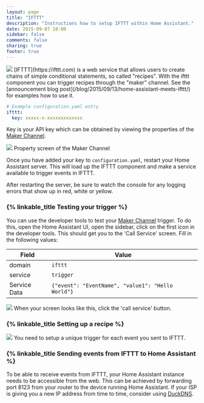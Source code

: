 ```yaml
---
layout: page
title: "IFTTT"
description: "Instructions how to setup IFTTT within Home Assistant."
date: 2015-09-07 18:00
sidebar: false
comments: false
sharing: true
footer: true
---
```

<img src='/images/supported_brands/ifttt.png' class='brand pull-right' />
[IFTTT](https://ifttt.com) is a web service that allows users to create chains of simple conditional
statements, so called "recipes". With the ifttt component you can trigger recipes through the "maker"
channel. See the [announcement blog post](/blog/2015/09/13/home-assistant-meets-ifttt/) for examples
how to use it.

```yaml
# Example configuration.yaml entry
ifttt:
  key: xxxxx-x-xxxxxxxxxxxxx
```

Key is your API key which can be obtained by viewing the properties of the [Maker Channel](https://ifttt.com/maker).

<p class='img'>
<img src='/images/components/ifttt/finding_key.png' />
Property screen of the Maker Channel
</p>

Once you have added your key to `configuration.yaml`, restart your Home Assistant server. This will load up the IFTTT component and make a service available to trigger events in IFTTT.

<p class='note'>
After restarting the server, be sure to watch the console for any logging errors that show up in red, white or yellow.
</p>

### {% linkable_title Testing your trigger %}

You can use the developer tools to test your [Maker Channel](https://ifttt.com/maker) trigger. To do this, open the Home Assistant UI, open the sidebar, click on the first icon in the developer tools. This should get you to the 'Call Service' screen. Fill in the following values:

Field | Value
----- | -----
domain | `ifttt`
service | `trigger`
Service Data | `{"event": "EventName", "value1": "Hello World"}`

<p class='img'>
<img src='/images/components/ifttt/testing_service.png' />
When your screen looks like this, click the 'call service' button.
</p>

### {% linkable_title Setting up a recipe %}

<p class='img'>
<img src='/images/components/ifttt/setup_trigger.png' />
You need to setup a unique trigger for each event you sent to IFTTT.
</p>

### {% linkable_title Sending events from IFTTT to Home Assistant %}

To be able to receive events from IFTTT, your Home Assistant instance needs to be accessible from
the web. This can be achieved by forwarding port 8123 from your router to the device running Home
Assistant. If your ISP is giving you a new IP address from time to time, consider using
[DuckDNS][duck-dns].

[duck-dns]: https://duckdns.org
